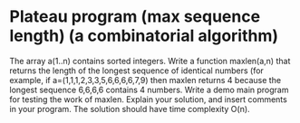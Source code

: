 # Plateau program (max sequence length) (a combinatorial algorithm)  
The array a(1..n) contains sorted integers. Write a function maxlen(a,n) that returns the
length of the longest sequence of identical numbers (for example, if
a=(1,1,1,2,3,3,5,6,6,6,6,7,9) then maxlen returns 4 because the longest sequence 6,6,6,6
contains 4 numbers. Write a demo main program for testing the work of maxlen. Explain
your solution, and insert comments in your program. The solution should have time
complexity O(n).
